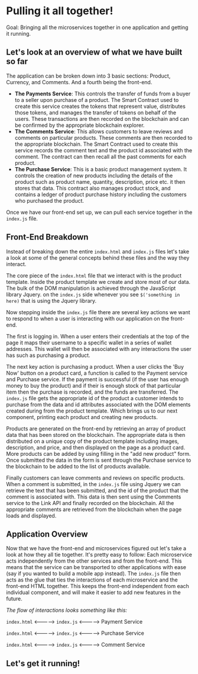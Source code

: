 # Pulling it all together!
Goal: Bringing all the microservices together in one application and getting it running.

## Let's look at an overview of what we have built so far

The application can be broken down into 3 basic sections: Product, Currency, and Comments. And a fourth being the front-end.

* **The Payments Service**: This controls the transfer of funds from a buyer to a seller upon purchase of a product. The Smart Contract used to create this service creates the tokens that represent value, distributes those tokens, and manages the transfer of tokens on behalf of the users. These transactions are then recorded on the blockchain and can be confirmed by the appropriate blockchain explorer.
* **The Comments Service**: This allows customers to leave reviews and comments on particular products. These comments are then recorded to the appropriate blockchain. The Smart Contract used to create this service records the comment text and the product id associated with the comment. The contract can then recall all the past comments for each product.
* **The Purchase Service**: This is a basic product management system. It controls the creation of new products including the details of the product such as product name, quantity, description, price etc. it then stores that data. This contract also manages product stock, and contains a ledger of product purchase history including the customers who purchased the product.

Once we have our front-end set up, we can pull each service together in the ```index.js``` file.

## Front-End Breakdown

Instead of breaking down the entire ```index.html``` and ```index.js``` files let's take a look at some of the general concepts behind these files and the way they interact.

The core piece of the ```index.html``` file that we interact with is the product template. Inside the product template we create and store most of our data. The bulk of the DOM manipulation is achieved through the JavaScript library Jquery. on the ```index.js``` side whenever you see ```$('something in here)``` that is using the Jquery library.

Now stepping inside the ```index.js``` file there are several key actions we want to respond to when a user is interacting with our application on the front-end.

The first is logging in. When a user enters their credentials at the top of the page it maps their username to a specific wallet in a series of wallet addresses. This wallet will then be associated with any interactions the user has such as purchasing a product.

The next key action is purchasing a product. When a user clicks the 'Buy Now' button on a product card, a function is called to the Payment service and Purchase service. If the payment is successful (if the user has enough money to buy the product) and if their is enough stock of that particular item then the purchase is recorded, and the funds are transferred. The ```index.js``` file gets the appropriate id of the product a customer intends to purchase from the data and id attributes associated with the DOM elements created during from the product template. Which brings us to our next component, printing each product and creating new products.

Products are generated on the front-end by retrieving an array of product data that has been stored on the blockchain. The appropriate data is then distributed on a unique copy of the product template including images, description, and price, and then displayed on the page as a product card. More products can be added by using filling in the "add new product" form. Once submitted the data in the form is sent through the Purchase service to the blockchain to be added to the list of products available.

Finally customers can leave comments and reviews on specific products. When a comment is submitted, in the ```index.js``` file using Jquery we can retrieve the text that has been submitted, and the id of the product that the comment is associated with. This data is then sent using the Comments service to the Link API and finally recorded on the blockchain. All the appropriate comments are retrieved from the blockchain when the page loads and displayed.

## Application Overview

Now that we have the front-end and microservices figured out let's take a look at how they all tie together. It's pretty easy to follow: Each microservice acts independently from the other services and from the front-end. This means that the service can be transported to other applications with ease (say if you wanted to build a mobile app instead). The ```index.js``` file then acts as the glue that ties the interactions of each microservice and the front-end HTML together. This keeps the front-end independent from each individual component, and will make it easier to add new features in the future.

*The flow of interactions looks something like this:*

```index.html``` <-----> ```index.js``` <-----> Payment Service

```index.html``` <-----> ```index.js``` <-----> Purchase Service

```index.html``` <-----> ```index.js``` <-----> Comment Service

## Let's get it running!

